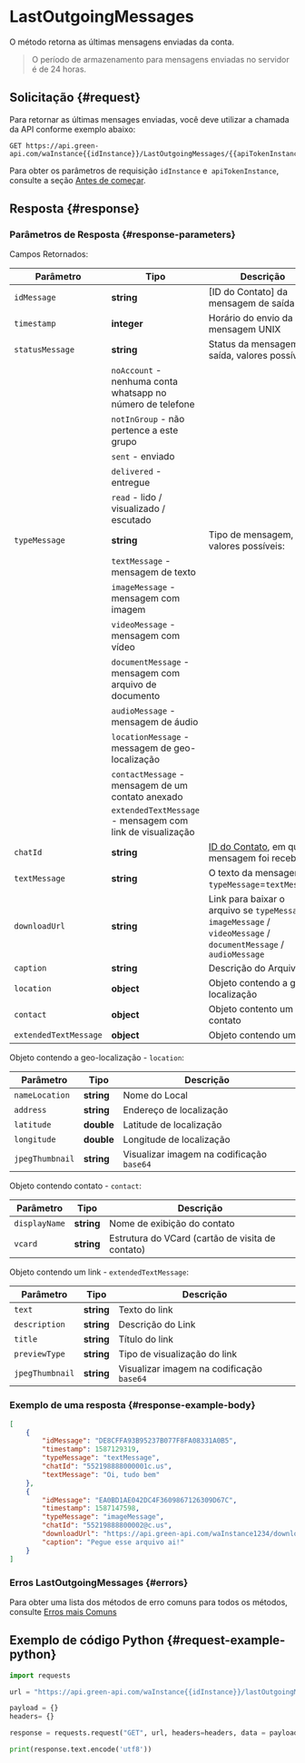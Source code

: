 # LastOutgoingMessages

O método retorna as últimas mensagens enviadas da conta.

> O período de armazenamento para mensagens enviadas no servidor é de 24 horas.

## Solicitação {#request}

Para retornar as últimas mensages enviadas, você deve utilizar a chamada da API conforme exemplo abaixo:

```
GET https://api.green-api.com/waInstance{{idInstance}}/LastOutgoingMessages/{{apiTokenInstance}}
```

Para obter os parâmetros de requisição `idInstance` e` apiTokenInstance`, consulte a seção [Antes de começar](../../before-start.md#params).

## Resposta {#response}

### Parâmetros de Resposta {#response-parameters}

Campos Retornados:

Parâmetro | Tipo | Descrição
----- | ----- | ----- 
`idMessage` | **string** | [ID do Contato] da mensagem de saída
`timestamp` | **integer** | Horário do envio da mensagem UNIX
`statusMessage` | **string** | Status da mensagem de saída, valores possíveis:
| | `noAccount` - nenhuma conta whatsapp no ​​número de telefone
| | `notInGroup` - não pertence a este grupo
| | `sent` - enviado
| | `delivered` - entregue
| | `read` - lido / visualizado / escutado
`typeMessage` | **string** | Tipo de mensagem, valores possíveis:
| | `textMessage` - mensagem de texto
| | `imageMessage` - mensagem com imagem
| | `videoMessage` - mensagem com vídeo
| | `documentMessage` - mensagem com arquivo de documento
| | `audioMessage` - mensagem de áudio
| | `locationMessage` - messagem de geo-localização
| | `contactMessage` - mensagem de um contato anexado
| | `extendedTextMessage` - mensagem com link de visualização
`chatId` | **string** | [ID do Contato](../chat-id.md), em que a mensagem foi recebida
`textMessage` | **string** | O texto da mensagem se `typeMessage`=`textMessage`
`downloadUrl` | **string** | Link para baixar o arquivo se `typeMessage` =` imageMessage` / `videoMessage` /` documentMessage` / `audioMessage`
`caption` | **string** | Descrição do Arquivo
`location` | **object** | Objeto contendo a geo-localização
`contact` | **object** | Objeto contento um contato
`extendedTextMessage` | **object** | Objeto contendo um link

Objeto contendo a geo-localização - `location`:

Parâmetro | Tipo | Descrição
----- | ----- | ----- 
`nameLocation` | **string** | Nome do Local
`address` | **string** | Endereço de localização
`latitude` | **double** | Latitude de localização
`longitude` | **double** | Longitude de localização
`jpegThumbnail` | **string** | Visualizar imagem na codificação `base64`

Objeto contendo contato - `contact`:

Parâmetro | Tipo | Descrição
----- | ----- | ----- 
`displayName` | **string** | Nome de exibição do contato
`vcard` | **string** | Estrutura do VCard (cartão de visita de contato)

Objeto contendo um link - `extendedTextMessage`:

Parâmetro | Tipo | Descrição
----- | ----- | ----- 
`text` | **string** | Texto do link
`description` | **string** | Descrição do Link
`title` | **string** | Título do link
`previewType` | **string** | Tipo de visualização do link
`jpegThumbnail` | **string** | Visualizar imagem na codificação `base64`

### Exemplo de uma resposta {#response-example-body}

```json
[
    {
        "idMessage": "DE8CFFA93B95237B077F8FA08331A0B5",
        "timestamp": 1587129319,
        "typeMessage": "textMessage",
        "chatId": "552198888000001c.us",
        "textMessage": "Oi, tudo bem"
    },
    {
        "idMessage": "EA0BD1AE042DC4F3609867126309D67C",
        "timestamp": 1587147598,
        "typeMessage": "imageMessage",
        "chatId": "55219888800002@c.us",
        "downloadUrl": "https://api.green-api.com/waInstance1234/downloadFile/EA1BD1AE042DC4F3609867126309D67C",
        "caption": "Pegue esse arquivo ai!"
    }
]
```

### Erros LastOutgoingMessages {#errors}

Para obter uma lista dos métodos de erro comuns para todos os métodos, consulte [Erros mais Comuns](../common-errors.md)

## Exemplo de código Python  {#request-example-python}

```python
import requests

url = "https://api.green-api.com/waInstance{{idInstance}}/lastOutgoingMessages/{{apiTokenInstance}}"

payload = {}
headers= {}

response = requests.request("GET", url, headers=headers, data = payload)

print(response.text.encode('utf8'))
```